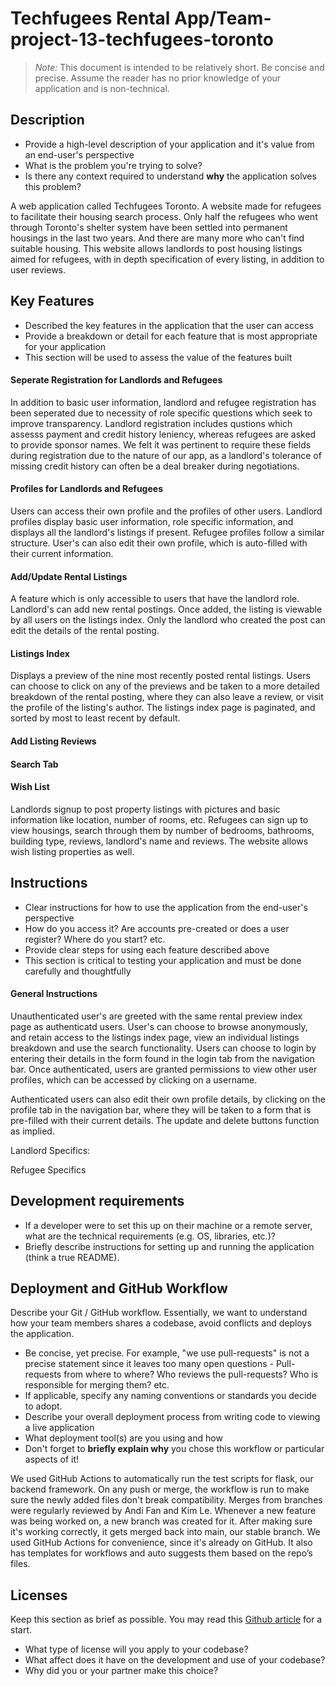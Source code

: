 # Techfugees Rental App/Team-project-13-techfugees-toronto

> _Note:_ This document is intended to be relatively short. Be concise and precise. Assume the reader has no prior knowledge of your application and is non-technical. 

## Description 
 * Provide a high-level description of your application and it's value from an end-user's perspective
 * What is the problem you're trying to solve?
 * Is there any context required to understand **why** the application solves this problem?

A web application called Techfugees Toronto. A website made for refugees to facilitate their housing search process.
Only half the refugees who went through Toronto's shelter system have been settled into permanent housings in the last two years. And there are many more who can't find suitable housing. 
This website allows landlords to post housing listings aimed for refugees, with in depth specification of every listing, in addition to user reviews.

## Key Features
 * Described the key features in the application that the user can access
 * Provide a breakdown or detail for each feature that is most appropriate for your application
 * This section will be used to assess the value of the features built

#### Seperate Registration for Landlords and Refugees
In addition to basic user information, landlord and refugee registration has been seperated due to necessity of role specific questions which seek to improve transparency. Landlord registration includes qustions which assesss payment and credit history leniency, whereas refugees are asked to provide sponsor names. We felt it was pertinent to require these fields during registration due to the nature of our app, as a landlord's tolerance of missing credit history can often be a deal breaker during negotiations.

#### Profiles for Landlords and Refugees
Users can access their own profile and the profiles of other users. Landlord profiles display basic user information, role specific information, and displays all the landlord's listings if present. Refugee profiles follow a similar structure. User's can also edit their own profile, which is auto-filled with their current information. 

#### Add/Update Rental Listings
A feature which is only accessible to users that have the landlord role. Landlord's can add new rental postings. Once added, the listing is viewable by all users on the listings index. Only the landlord who created the post can edit the details of the rental posting.

#### Listings Index
Displays a preview of the nine most recently posted rental listings. Users can choose to click on any of the previews and be taken to a more detailed breakdown of the rental posting, where they can also leave a review, or visit the profile of the listing's author. The listings index page is paginated, and sorted by most to least recent by default.

#### Add Listing Reviews

#### Search Tab

#### Wish List
Landlords signup to post property listings with pictures and basic information like location, number of rooms, etc. 
Refugees can sign up to view housings, search through them by number of bedrooms, bathrooms, building type, reviews, landlord's name and reviews. 
The website allows wish listing properties as well.

## Instructions
 * Clear instructions for how to use the application from the end-user's perspective
 * How do you access it? Are accounts pre-created or does a user register? Where do you start? etc. 
 * Provide clear steps for using each feature described above
 * This section is critical to testing your application and must be done carefully and thoughtfully

 #### General Instructions
 Unauthenticated user's are greeted with the same rental preview index page as authenticatd users. User's can choose to browse anonymously, and retain access to the listings index page, view an individual listings breakdown and use the search functionality. Users can choose to login by entering their details in the form found in the login tab from the navigation bar. Once authenticated, users are granted permissions to view other user profiles, which can be accessed by clicking on a username. 
 
 Authenticated users can also edit their own profile details, by clicking on the profile tab in the navigation bar, where they will be taken to a form that is pre-filled with their current details. The update and delete buttons function as implied. 

 Landlord Specifics:
 
 Refugee Specifics

 

 
 ## Development requirements
 * If a developer were to set this up on their machine or a remote server, what are the technical requirements (e.g. OS, libraries, etc.)?
 * Briefly describe instructions for setting up and running the application (think a true README).


 
 ## Deployment and GitHub Workflow

Describe your Git / GitHub workflow. Essentially, we want to understand how your team members shares a codebase, avoid conflicts and deploys the application.

 * Be concise, yet precise. For example, "we use pull-requests" is not a precise statement since it leaves too many open questions - Pull-requests from where to where? Who reviews the pull-requests? Who is responsible for merging them? etc.
 * If applicable, specify any naming conventions or standards you decide to adopt.
 * Describe your overall deployment process from writing code to viewing a live application
 * What deployment tool(s) are you using and how
 * Don't forget to **briefly explain why** you chose this workflow or particular aspects of it!

We used GitHub Actions to automatically run the test scripts for flask, our backend framework. 
On any push or merge, the workflow is run to make sure the newly added files don't break compatibility. 
Merges from branches were regularly reviewed by Andi Fan and Kim Le.
Whenever a new feature was being worked on, a new branch was created for it. After making sure it's working correctly, it gets merged back into main, our stable branch.
We used GitHub Actions for convenience, since it's already on GitHub. It also has templates for workflows and auto suggests them based on the repo’s files.

 ## Licenses 

 Keep this section as brief as possible. You may read this [Github article](https://help.github.com/en/github/creating-cloning-and-archiving-repositories/licensing-a-repository) for a start.

 * What type of license will you apply to your codebase?
 * What affect does it have on the development and use of your codebase?
 * Why did you or your partner make this choice?
